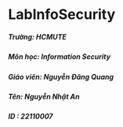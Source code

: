 # LabInfoSecurity
##### Trường: HCMUTE
##### Môn học: Information Security
##### Giáo viên: Nguyễn Đăng Quang
##### Tên: Nguyễn Nhật An
##### ID : 22110007
